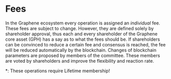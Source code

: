 # Fees

In the Graphene ecosystem every operation is assigned an *individual* fee.
These fees are subject to change. However, they are defined solely by
shareholder approval, thus each and every shareholder of the Graphene core
asset (GPH) has a say as to what the fees should be. If shareholders can be
convinced to reduce a certain fee and consensus is reached, the fee will be
reduced automatically by the blockchain. Changes of blockchain parameters are
proposed by members of the committee. These members are voted by shareholders
and improve the flexibility and reaction rate.

\*: These operations require Lifetime membership!
